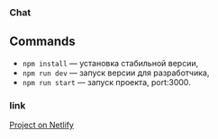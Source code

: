 ### Chat 

## Commands
- `npm install` — установка стабильной версии,
- `npm run dev` — запуск версии для разработчика,
- `npm run start` — запуск проекта, port:3000.

### link
[Project on Netlify](https://github.com/facebook/react)
